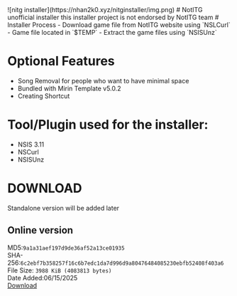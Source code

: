 <title>NotITG unofficial installer</title>
![nitg installer](https://nhan2k0.xyz/nitginstaller/img.png)
# NotITG unofficial installer
this installer project is not endorsed by NotITG team
# Installer Process
- Download game file from NotITG website using `NSLCurl`
- Game file located in `$TEMP`
- Extract the game files using `NSISUnz`

# Optional Features
- Song Removal for people who want to have minimal space
- Bundled with Mirin Template v5.0.2
- Creating Shortcut

# Tool/Plugin used for the installer:
- NSIS 3.11
- NSCurl
- NSISUnz

# DOWNLOAD
Standalone version will be added later
## Online version

MD5:`9a1a31aef197d9de36af52a13ce01935`<br>
SHA-256:`6c2ebf7b358257f16c6b7edc1da7d996d9a80476484085230ebfb52408f403a6`<br>
File Size: `3988 KiB (4083813 bytes)`<br>
Date Added:06/15/2025<br>
[Download](https://www.mediafire.com/file/tjuvxtb7m9weana/NotITGv4.9.1_06152025_OnlineInstaller.exe/file)<br>